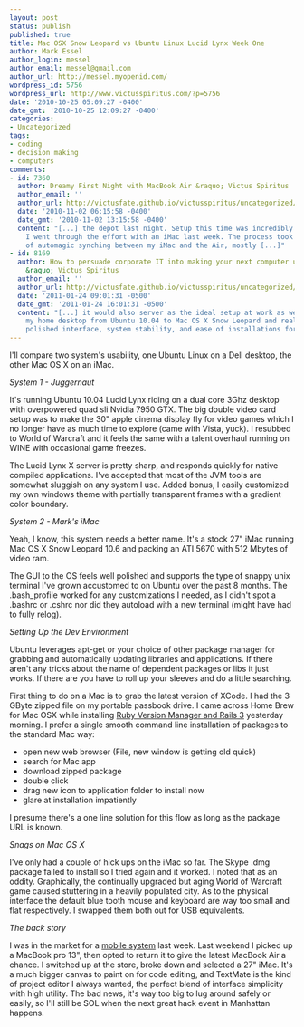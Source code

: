 ```yaml
---
layout: post
status: publish
published: true
title: Mac OSX Snow Leopard vs Ubuntu Linux Lucid Lynx Week One
author: Mark Essel
author_login: messel
author_email: messel@gmail.com
author_url: http://messel.myopenid.com/
wordpress_id: 5756
wordpress_url: http://www.victusspiritus.com/?p=5756
date: '2010-10-25 05:09:27 -0400'
date_gmt: '2010-10-25 12:09:27 -0400'
categories:
- Uncategorized
tags:
- coding
- decision making
- computers
comments:
- id: 7360
  author: Dreamy First Night with MacBook Air &raquo; Victus Spiritus
  author_email: ''
  author_url: http://victusfate.github.io/victusspiritus/uncategorized/2010/11/02/dreamy-first-night-with-macbook-air/
  date: '2010-11-02 06:15:58 -0400'
  date_gmt: '2010-11-02 13:15:58 -0400'
  content: "[...] the depot last night. Setup this time was incredibly smooth since
    I went through the effort with an iMac last week. The process took a few hours
    of automagic synching between my iMac and the Air, mostly [...]"
- id: 8169
  author: How to persuade corporate IT into making your next computer upgrade an Apple
    &raquo; Victus Spiritus
  author_email: ''
  author_url: http://victusfate.github.io/victusspiritus/uncategorized/2011/01/24/how-to-persuade-corporate-it-into-making-your-next-computer-upgrade-an-apple/
  date: '2011-01-24 09:01:31 -0500'
  date_gmt: '2011-01-24 16:01:31 -0500'
  content: "[...] it would also server as the ideal setup at work as well. I transitioned
    my home desktop from Ubuntu 10.04 to Mac OS X Snow Leopard and really enjoy the
    polished interface, system stability, and ease of installations for [...]"
---
```

<p>I'll compare two system's usability, one Ubuntu Linux on a Dell desktop, the other Mac OS X on an iMac. </p>
<p><i>System 1 - Juggernaut</i></p>
<p>It's running Ubuntu 10.04 Lucid Lynx riding on a dual core 3Ghz desktop with overpowered quad sli Nvidia 7950 GTX. The big double video card setup was to make the 30" apple cinema display fly for video games which I no longer have as much time to explore (came with Vista, yuck). I resubbed to World of Warcraft and it feels the same with a talent overhaul running on WINE with occasional game freezes.</p>
<p>The Lucid Lynx X server is pretty sharp, and responds quickly for native compiled applications. I've accepted that most of the JVM tools are somewhat sluggish on any system I use. Added bonus, I easily customized my own windows theme with partially transparent frames with a gradient color boundary.</p>
<p><I>System 2 - Mark's iMac</I></p>
<p>Yeah, I know, this system needs a better name. It's a stock 27" iMac running Mac OS X Snow Leopard 10.6 and packing an ATI 5670 with 512 Mbytes of video ram. </p>
<p>The GUI to the OS feels well polished and supports the type of snappy unix terminal I've grown accustomed to on Ubuntu over the past 8 months. The .bash_profile worked for any customizations I needed, as I didn't spot a .bashrc or .cshrc nor did they autoload with a new terminal (might have had to fully relog).</p>
<p><I>Setting Up the Dev Environment</I></p>
<p>Ubuntu leverages apt-get or your choice of other package manager for grabbing and automatically updating libraries and applications. If there aren't any tricks about the name of dependent packages or libs it just works. If there are you have to roll up your sleeves and do a little searching.</p>
<p>First thing to do on a Mac is to grab the latest version of XCode. I had the 3 GByte zipped file on my portable passbook drive. I came across Home Brew for Mac OSX while installing <a href="http://victusfate.github.io/victusspiritus/uncategorized/2010/10/24/prediction-a-pinhole-look-at-the-future/">Ruby Version Manager and Rails 3</a> yesterday morning. I prefer a single smooth command line installation of packages to the standard Mac way: </p>
<ul>
<li>open new web browser (File, new window is getting old quick)</li>
<li>search for Mac app</li>
<li>download zipped package</li>
<li>double click</li>
<li>drag new icon to application folder to install now</li>
<li>glare at installation impatiently</li>
</ul>
<p>I presume there's a one line solution for this flow as long as the package URL is known.</p>
<p><I>Snags on Mac OS X</I></p>
<p>I've only had a couple of hick ups on the iMac so far. The Skype .dmg package failed to install so I tried again and it worked. I noted that as an oddity. Graphically, the continually upgraded but aging World of Warcraft game caused stuttering in a heavily populated city. As to the physical interface the default blue tooth mouse and keyboard are way too small and flat respectively. I swapped them both out for USB equivalents.</p>
<p><I>The back story</I></p>
<p>I was in the market for a <a href="http://victusfate.github.io/victusspiritus/uncategorized/2010/10/21/decisions-decisions-zeroing-in-on-a-mobile-solution/">mobile system</a> last week. Last weekend I picked up a MacBook pro 13", then opted to return it to give the latest MacBook Air a chance. I switched up at the store, broke down and selected a 27" iMac. It's a much bigger canvas to paint on for code editing, and TextMate is the kind of project editor I always wanted, the perfect blend of interface simplicity with high utility. The bad news, it's way too big to lug around safely or easily, so I'll still be SOL when the next great hack event in Manhattan happens. </p>
